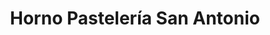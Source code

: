 ---
title: "Horno Pastelería San Antonio"
url: /san-antonio-de-benageber/horno-pasteleria-san-antonio/
shop: panadería
---